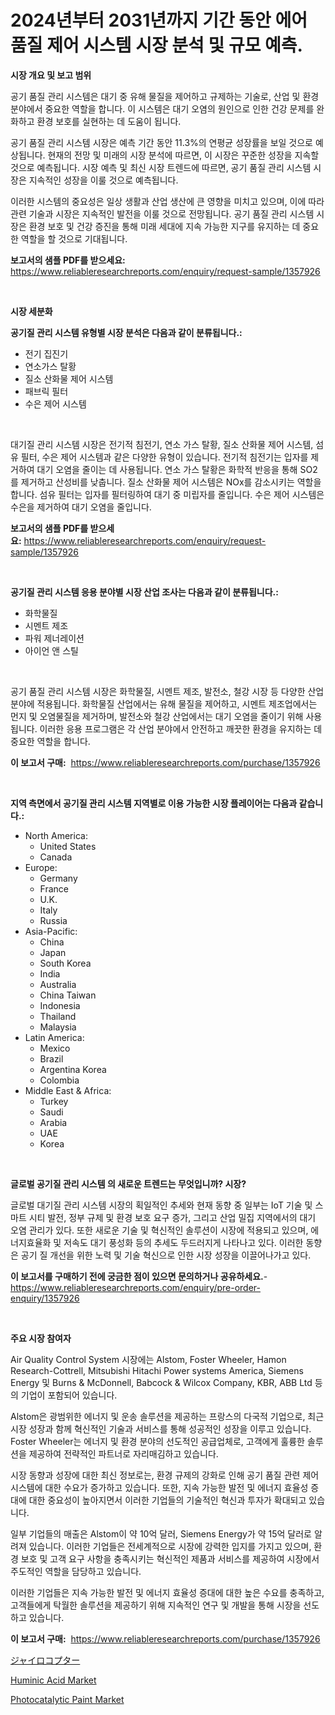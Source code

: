 <p><h1>2024년부터 2031년까지 기간 동안 에어 품질 제어 시스템 시장 분석 및 규모 예측.</h1></p><p><strong>시장 개요 및 보고 범위</strong></p>
<p><p>공기 품질 관리 시스템은 대기 중 유해 물질을 제어하고 규제하는 기술로, 산업 및 환경 분야에서 중요한 역할을 합니다. 이 시스템은 대기 오염의 원인으로 인한 건강 문제를 완화하고 환경 보호를 실현하는 데 도움이 됩니다.</p><p>공기 품질 관리 시스템 시장은 예측 기간 동안 11.3%의 연평균 성장률을 보일 것으로 예상됩니다. 현재의 전망 및 미래의 시장 분석에 따르면, 이 시장은 꾸준한 성장을 지속할 것으로 예측됩니다. 시장 예측 및 최신 시장 트렌드에 따르면, 공기 품질 관리 시스템 시장은 지속적인 성장을 이룰 것으로 예측됩니다.</p><p>이러한 시스템의 중요성은 일상 생활과 산업 생산에 큰 영향을 미치고 있으며, 이에 따라 관련 기술과 시장은 지속적인 발전을 이룰 것으로 전망됩니다. 공기 품질 관리 시스템 시장은 환경 보호 및 건강 증진을 통해 미래 세대에 지속 가능한 지구를 유지하는 데 중요한 역할을 할 것으로 기대됩니다.</p></p>
<p><strong>보고서의 샘플 PDF를 받으세요:</strong> <a href="https://www.reliableresearchreports.com/enquiry/request-sample/1357926">https://www.reliableresearchreports.com/enquiry/request-sample/1357926</a></p>
<p>&nbsp;</p>
<p><strong>시장 세분화</strong></p>
<p><strong>공기질 관리 시스템 유형별 시장 분석은 다음과 같이 분류됩니다.:</strong></p>
<p><ul><li>전기 집진기</li><li>연소가스 탈황</li><li>질소 산화물 제어 시스템</li><li>패브릭 필터</li><li>수은 제어 시스템</li></ul></p>
<p>&nbsp;</p>
<p><p>대기질 관리 시스템 시장은 전기적 침전기, 연소 가스 탈황, 질소 산화물 제어 시스템, 섬유 필터, 수은 제어 시스템과 같은 다양한 유형이 있습니다. 전기적 침전기는 입자를 제거하여 대기 오염을 줄이는 데 사용됩니다. 연소 가스 탈황은 화학적 반응을 통해 SO2를 제거하고 산성비를 낮춥니다. 질소 산화물 제어 시스템은 NOx를 감소시키는 역할을 합니다. 섬유 필터는 입자를 필터링하여 대기 중 미립자를 줄입니다. 수은 제어 시스템은 수은을 제거하여 대기 오염을 줄입니다.</p></p>
<p><strong>보고서의 샘플 PDF를 받으세요:</strong>&nbsp;<a href="https://www.reliableresearchreports.com/enquiry/request-sample/1357926">https://www.reliableresearchreports.com/enquiry/request-sample/1357926</a></p>
<p>&nbsp;</p>
<p><strong> 공기질 관리 시스템 응용 분야별 시장 산업 조사는 다음과 같이 분류됩니다.:</strong></p>
<p><ul><li>화학물질</li><li>시멘트 제조</li><li>파워 제너레이션</li><li>아이언 앤 스틸</li></ul></p>
<p>&nbsp;</p>
<p><p>공기 품질 관리 시스템 시장은 화학물질, 시멘트 제조, 발전소, 철강 시장 등 다양한 산업 분야에 적용됩니다. 화학물질 산업에서는 유해 물질을 제어하고, 시멘트 제조업에서는 먼지 및 오염물질을 제거하며, 발전소와 철강 산업에서는 대기 오염을 줄이기 위해 사용됩니다. 이러한 응용 프로그램은 각 산업 분야에서 안전하고 깨끗한 환경을 유지하는 데 중요한 역할을 합니다.</p></p>
<p><strong>이 보고서 구매:</strong>&nbsp; <a href="https://www.reliableresearchreports.com/purchase/1357926">https://www.reliableresearchreports.com/purchase/1357926</a></p>
<p>&nbsp;</p>
<p><strong>지역 측면에서 공기질 관리 시스템 지역별로 이용 가능한 시장 플레이어는 다음과 같습니다.:</strong></p>
<p><ul>
    <li>
        North America:
        <ul>
            <li>United States</li>
            <li>Canada</li>
        </ul>
    </li>
    <li>
        Europe:
        <ul>
            <li>Germany</li>
            <li>France</li>
            <li>U.K.</li>
            <li>Italy</li>
            <li>Russia</li>
        </ul>
    </li>
    <li>
        Asia-Pacific:
        <ul>
            <li>China</li>
            <li>Japan</li>
            <li>South Korea</li>
            <li>India</li>
            <li>Australia</li>
            <li>China Taiwan</li>
            <li>Indonesia</li>
            <li>Thailand</li>
            <li>Malaysia</li>
        </ul>
    </li>
    <li>
        Latin America:
        <ul>
            <li>Mexico</li>
            <li>Brazil</li>
            <li>Argentina Korea</li>
            <li>Colombia</li>
        </ul>
    </li>
    <li>
        Middle East & Africa:
        <ul>
            <li>Turkey</li>
            <li>Saudi</li>
            <li>Arabia</li>
            <li>UAE</li>
            <li>Korea</li>
        </ul>
    </li>
    </ul></p>
<p>&nbsp;</p>
<p><strong>글로벌 공기질 관리 시스템 의 새로운 트렌드는 무엇입니까? 시장?</strong></p>
<p><p>글로벌 대기질 관리 시스템 시장의 획일적인 추세와 현재 동향 중 일부는 IoT 기술 및 스마트 시티 발전, 정부 규제 및 환경 보호 요구 증가, 그리고 산업 밀집 지역에서의 대기 오염 관리가 있다. 또한 새로운 기술 및 혁신적인 솔루션이 시장에 적용되고 있으며, 에너지효율화 및 저속도 대기 풍성화 등의 추세도 두드러지게 나타나고 있다. 이러한 동향은 공기 질 개선을 위한 노력 및 기술 혁신으로 인한 시장 성장을 이끌어나가고 있다.</p></p>
<p><strong>이 보고서를 구매하기 전에 궁금한 점이 있으면 문의하거나 공유하세요.</strong>- <a href="https://www.reliableresearchreports.com/enquiry/pre-order-enquiry/1357926">https://www.reliableresearchreports.com/enquiry/pre-order-enquiry/1357926</a></p>
<p>&nbsp;</p>
<p><strong>주요 시장 참여자</strong></p>
<p><p>Air Quality Control System 시장에는 Alstom, Foster Wheeler, Hamon Research-Cottrell, Mitsubishi Hitachi Power systems America, Siemens Energy 및 Burns & McDonnell, Babcock & Wilcox Company, KBR, ABB Ltd 등의 기업이 포함되어 있습니다.</p><p>Alstom은 광범위한 에너지 및 운송 솔루션을 제공하는 프랑스의 다국적 기업으로, 최근 시장 성장과 함께 혁신적인 기술과 서비스를 통해 성공적인 성장을 이루고 있습니다. Foster Wheeler는 에너지 및 환경 분야의 선도적인 공급업체로, 고객에게 훌륭한 솔루션을 제공하여 전략적인 파트너로 자리매김하고 있습니다.</p><p>시장 동향과 성장에 대한 최신 정보로는, 환경 규제의 강화로 인해 공기 품질 관련 제어 시스템에 대한 수요가 증가하고 있습니다. 또한, 지속 가능한 발전 및 에너지 효율성 증대에 대한 중요성이 높아지면서 이러한 기업들의 기술적인 혁신과 투자가 확대되고 있습니다.</p><p>일부 기업들의 매출은 Alstom이 약 10억 달러, Siemens Energy가 약 15억 달러로 알려져 있습니다. 이러한 기업들은 전세계적으로 시장에 강력한 입지를 가지고 있으며, 환경 보호 및 고객 요구 사항을 충족시키는 혁신적인 제품과 서비스를 제공하여 시장에서 주도적인 역할을 담당하고 있습니다. </p><p>이러한 기업들은 지속 가능한 발전 및 에너지 효율성 증대에 대한 높은 수요를 충족하고, 고객들에게 탁월한 솔루션을 제공하기 위해 지속적인 연구 및 개발을 통해 시장을 선도하고 있습니다.</p></p>
<p><strong>이 보고서 구매:</strong>&nbsp;&nbsp;<a href="https://www.reliableresearchreports.com/purchase/1357926">https://www.reliableresearchreports.com/purchase/1357926</a></p>
<p><p><a href="https://medium.com/@rudysimonis2023/%E3%82%B8%E3%83%A3%E3%82%A4%E3%83%AD%E3%82%B3%E3%83%97%E3%82%BF%E3%83%BC%E5%B8%82%E5%A0%B4%E8%AA%BF%E6%9F%BB%E3%83%AC%E3%83%9D%E3%83%BC%E3%83%88-%E3%81%9D%E3%81%AE%E6%AD%B4%E5%8F%B2%E3%81%A8%E4%BA%88%E6%B8%AC2024%E5%B9%B4%E3%81%8B%E3%82%892031%E5%B9%B4%E3%81%BE%E3%81%A7-3319d3fcc174">ジャイロコプター</a></p><p><a href="https://github.com/timeliteaut/Market-Research-Report-List-1/blob/main/huminic-acid-market.md">Huminic Acid Market</a></p><p><a href="https://github.com/bobicer/Market-Research-Report-List-2/blob/main/photocatalytic-paint-market.md">Photocatalytic Paint Market</a></p></p>

